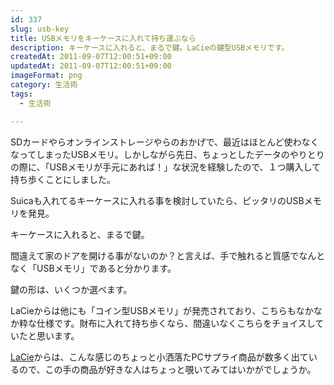 ```yaml
---
id: 337
slug: usb-key
title: USBメモリをキーケースに入れて持ち運ぶなら
description: キーケースに入れると、まるで鍵。LaCieの鍵型USBメモリです。
createdAt: 2011-09-07T12:00:51+09:00
updatedAt: 2011-09-07T12:00:51+09:00
imageFormat: png
category: 生活術
tags:
  - 生活術

---
```


SDカードやらオンラインストレージやらのおかげで、最近はほとんど使わなくなってしまったUSBメモリ。しかしながら先日、ちょっとしたデータのやりとりの際に、「USBメモリが手元にあれば！」な状況を経験したので、１つ購入して持ち歩くことにしました。

Suicaも入れてるキーケースに入れる事を検討していたら、ピッタリのUSBメモリを発見。

<related-link id="21"></related-link>

キーケースに入れると、まるで鍵。

<photo-image article-id="337" img-file-name="20110907_keyusb_2.jpg" caption="キーケースに入れると、まるで鍵"></photo-image>

間違えて家のドアを開ける事がないのか？と言えば、手で触れると質感でなんとなく「USBメモリ」であると分かります。

鍵の形は、いくつか選べます。

<capture-image article-id="337" img-file-name="a1931ea2a6956370cc7c7ac78a3061af.jpg" caption="色々な鍵型USB"></capture-image>

LaCieからは他にも「コイン型USBメモリ」が発売されており、こちらもなかなか粋な仕様です。財布に入れて持ち歩くなら、間違いなくこちらをチョイスしていたと思います。

<a href="https://www.elecom.co.jp/lacie/?loc=jp" target="_blank">LaCie</a>からは、こんな感じのちょっと小洒落たPCサプライ商品が数多く出ているので、この手の商品が好きな人はちょっと覗いてみてはいかがでしょうか。

